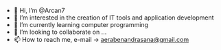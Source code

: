 - 👋 Hi, I’m @Arcan7
- 👀 I’m interested in the creation of IT tools and application development
- 🌱 I’m currently learning computer programming
- 💞️ I’m looking to collaborate on ...
- 📫 How to reach me, e-mail -> aerabenandrasana@gmail.com

<!---
Arcan7/Arcan7 is a ✨ special ✨ repository because its `README.md` (this file) appears on your GitHub profile.
You can click the Preview link to take a look at your changes.
--->
